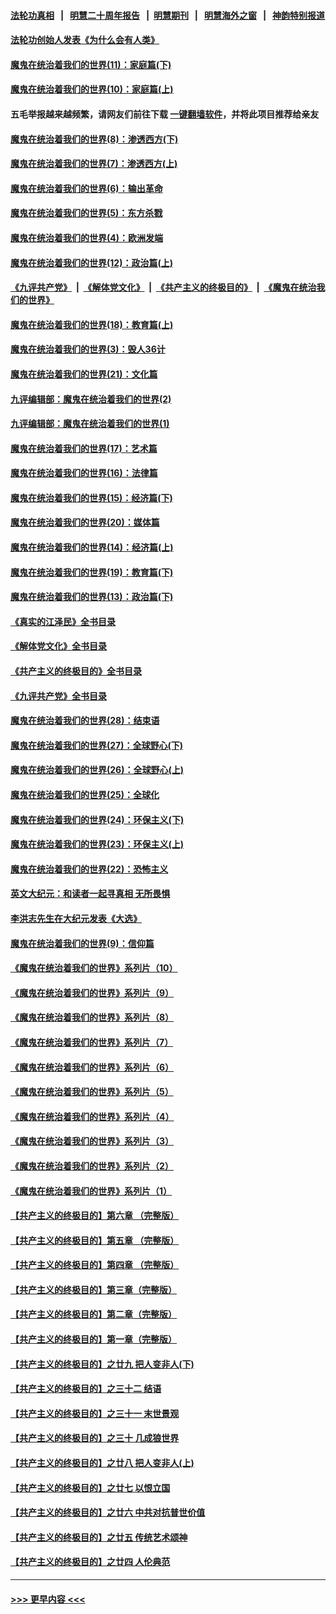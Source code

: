 #### [法轮功真相](https://github.com/gfw-breaker/truth/blob/master/README.md?t=0) &nbsp;&nbsp;|&nbsp;&nbsp; [明慧二十周年报告](https://github.com/gfw-breaker/mh-reports/blob/master/README.md?t=0) &nbsp;&nbsp;|&nbsp;&nbsp;[明慧期刊](https://github.com/gfw-breaker/mh-qikan) &nbsp;&nbsp;|&nbsp;&nbsp; [明慧海外之窗](https://github.com/gfw-breaker/mh-news/blob/master/README.md?t=0) &nbsp;&nbsp;|&nbsp;&nbsp; [神韵特别报道](https://github.com/gfw-breaker/mh-news/blob/master/shenyun.md?t=0)
#### [法轮功创始人发表《为什么会有人类》](../pages/nsc422/n13912117.md?t=03280643) 
#### [魔鬼在统治着我们的世界(11)：家庭篇(下)](../pages/nsc422/n10440961.md?t=03280643) 
#### [魔鬼在统治着我们的世界(10)：家庭篇(上)](../pages/nsc422/n10435448.md?t=03280643) 
#### 五毛举报越来越频繁，请网友们前往下载 [一键翻墙软件](https://github.com/gfw-breaker/ssr-accounts)，并将此项目推荐给亲友
#### [魔鬼在统治着我们的世界(8)：渗透西方(下)](../pages/nsc422/n10429603.md?t=03280643) 
#### [魔鬼在统治着我们的世界(7)：渗透西方(上)](../pages/nsc422/n10426013.md?t=03280643) 
#### [魔鬼在统治着我们的世界(6)：输出革命](../pages/nsc422/n10421536.md?t=03280643) 
#### [魔鬼在统治着我们的世界(5)：东方杀戮](../pages/nsc422/n10417707.md?t=03280643) 
#### [魔鬼在统治着我们的世界(4)：欧洲发端](../pages/nsc422/n10414890.md?t=03280643) 
#### [魔鬼在统治着我们的世界(12)：政治篇(上)](../pages/nsc422/n10444576.md?t=03280643) 
#### [《九评共产党》](https://github.com/begood0513/9ping.md/blob/master/README.md) &nbsp;|&nbsp; [《解体党文化》](../../../../jtdwh.md/blob/master/README.md)  &nbsp;|&nbsp; [《共产主义的终极目的》](../../../../gczydzjmd.md/blob/master/README.md) &nbsp;|&nbsp; [《魔鬼在统治我们的世界》](../../../../mgztzwmdsj.md/blob/master/README.md) 
#### [魔鬼在统治着我们的世界(18)：教育篇(上)](../pages/nsc422/n10526970.md?t=03280643) 
#### [魔鬼在统治着我们的世界(3)：毁人36计](../pages/nsc422/n10411583.md?t=03280643) 
#### [魔鬼在统治着我们的世界(21)：文化篇](../pages/nsc422/n10597706.md?t=03280643) 
#### [九评编辑部：魔鬼在统治着我们的世界(2)](../pages/nsc422/n10410036.md?t=03280643) 
#### [九评编辑部：魔鬼在统治着我们的世界(1)](../pages/nsc422/n10406825.md?t=03280643) 
#### [魔鬼在统治着我们的世界(17)：艺术篇](../pages/nsc422/n10499093.md?t=03280643) 
#### [魔鬼在统治着我们的世界(16)：法律篇](../pages/nsc422/n10485969.md?t=03280643) 
#### [魔鬼在统治着我们的世界(15)：经济篇(下)](../pages/nsc422/n10469975.md?t=03280643) 
#### [魔鬼在统治着我们的世界(20)：媒体篇](../pages/nsc422/n10586579.md?t=03280643) 
#### [魔鬼在统治着我们的世界(14)：经济篇(上)](../pages/nsc422/n10457370.md?t=03280643) 
#### [魔鬼在统治着我们的世界(19)：教育篇(下)](../pages/nsc422/n10564808.md?t=03280643) 
#### [魔鬼在统治着我们的世界(13)：政治篇(下)](../pages/nsc422/n10448270.md?t=03280643) 
#### [《真实的江泽民》全书目录](../pages/nsc422/n13721399.md?t=03280643) 
#### [《解体党文化》全书目录](../pages/nsc422/n13721157.md?t=03280643) 
#### [《共产主义的终极目的》全书目录](../pages/nsc422/n13721048.md?t=03280643) 
#### [《九评共产党》全书目录](../pages/nsc422/n13708085.md?t=03280643) 
#### [魔鬼在统治着我们的世界(28)：结束语](../pages/nsc422/n10936246.md?t=03280643) 
#### [魔鬼在统治着我们的世界(27)：全球野心(下)](../pages/nsc422/n10928319.md?t=03280643) 
#### [魔鬼在统治着我们的世界(26)：全球野心(上)](../pages/nsc422/n10900318.md?t=03280643) 
#### [魔鬼在统治着我们的世界(25)：全球化](../pages/nsc422/n10788205.md?t=03280643) 
#### [魔鬼在统治着我们的世界(24)：环保主义(下)](../pages/nsc422/n10695307.md?t=03280643) 
#### [魔鬼在统治着我们的世界(23)：环保主义(上)](../pages/nsc422/n10688613.md?t=03280643) 
#### [魔鬼在统治着我们的世界(22)：恐怖主义](../pages/nsc422/n10614727.md?t=03280643) 
#### [英文大纪元：和读者一起寻真相 无所畏惧](../pages/nsc422/n12542027.md?t=03280643) 
#### [李洪志先生在大纪元发表《大选》](../pages/nsc422/n12534746.md?t=03280643) 
#### [魔鬼在统治着我们的世界(9)：信仰篇](../pages/nsc422/n10432159.md?t=03280643) 
#### [《魔鬼在统治着我们的世界》系列片（10）](../pages/nsc422/n12292670.md?t=03280643) 
#### [《魔鬼在统治着我们的世界》系列片（9）](../pages/nsc422/n12290859.md?t=03280643) 
#### [《魔鬼在统治着我们的世界》系列片（8）](../pages/nsc422/n12287445.md?t=03280643) 
#### [《魔鬼在统治着我们的世界》系列片（7）](../pages/nsc422/n12283425.md?t=03280643) 
#### [《魔鬼在统治着我们的世界》系列片（6）](../pages/nsc422/n12282314.md?t=03280643) 
#### [《魔鬼在统治着我们的世界》系列片（5）](../pages/nsc422/n12281419.md?t=03280643) 
#### [《魔鬼在统治着我们的世界》系列片（4）](../pages/nsc422/n12274024.md?t=03280643) 
#### [《魔鬼在统治着我们的世界》系列片（3）](../pages/nsc422/n12271322.md?t=03280643) 
#### [《魔鬼在统治着我们的世界》系列片（2）](../pages/nsc422/n12269049.md?t=03280643) 
#### [《魔鬼在统治着我们的世界》系列片（1）](../pages/nsc422/n12267575.md?t=03280643) 
#### [【共产主义的终极目的】第六章 （完整版）](../pages/nsc422/n11428913.md?t=03280643) 
#### [【共产主义的终极目的】第五章 （完整版）](../pages/nsc422/n11428912.md?t=03280643) 
#### [【共产主义的终极目的】第四章 （完整版）](../pages/nsc422/n11428907.md?t=03280643) 
#### [【共产主义的终极目的】第三章（完整版）](../pages/nsc422/n11428848.md?t=03280643) 
#### [【共产主义的终极目的】第二章（完整版）](../pages/nsc422/n11428831.md?t=03280643) 
#### [【共产主义的终极目的】第一章（完整版）](../pages/nsc422/n11417651.md?t=03280643) 
#### [【共产主义的终极目的】之廿九 把人变非人(下)](../pages/nsc422/n11344140.md?t=03280643) 
#### [【共产主义的终极目的】之三十二 结语](../pages/nsc422/n11360535.md?t=03280643) 
#### [【共产主义的终极目的】之三十一 末世景观](../pages/nsc422/n11351129.md?t=03280643) 
#### [【共产主义的终极目的】之三十 几成狼世界](../pages/nsc422/n11348280.md?t=03280643) 
#### [【共产主义的终极目的】之廿八 把人变非人(上)](../pages/nsc422/n11340492.md?t=03280643) 
#### [【共产主义的终极目的】之廿七 以恨立国](../pages/nsc422/n11336944.md?t=03280643) 
#### [【共产主义的终极目的】之廿六 中共对抗普世价值](../pages/nsc422/n11324785.md?t=03280643) 
#### [【共产主义的终极目的】之廿五 传统艺术颂神](../pages/nsc422/n11296396.md?t=03280643) 
#### [【共产主义的终极目的】之廿四 人伦典范](../pages/nsc422/n11296397.md?t=03280643) 

----
#### [ >>> 更早内容 <<< ](../indexes/nsc422-earlier.md)
